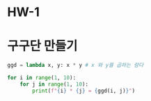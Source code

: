 # HW-1

# 구구단 만들기

```python
ggd = lambda x, y: x * y # x 와 y를 곱하는 람다

for i in range(1, 10):
    for j in range(1, 10):
        print(f"{i} * {j} = {ggd(i, j)}")
```

